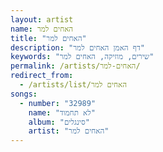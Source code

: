 ```yaml
---
layout: artist
name: האחים למר
title: "האחים למר"
description: "דף האמן האחים למר"
keywords: "שירים, מוזיקה, האחים למר"
permalink: /artists/האחים-למר/
redirect_from:
  - /artists/list/האחים למר
songs:
  - number: "32989"
    name: "לא תחמוד"
    album: "סינגלים"
    artist: "האחים למר"
---
```

